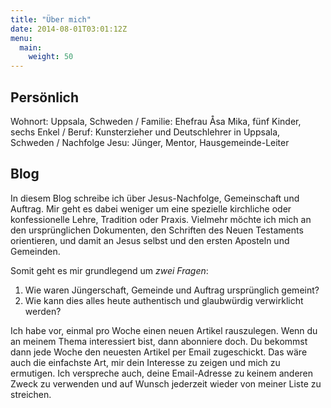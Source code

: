 ```yaml
---
title: "Über mich"
date: 2014-08-01T03:01:12Z
menu:
  main:
    weight: 50
---
```



## Persönlich  
Wohnort: Uppsala, Schweden / Familie: Ehefrau Åsa Mika, fünf Kinder, sechs Enkel / Beruf: Kunsterzieher und Deutschlehrer in Uppsala, Schweden / Nachfolge Jesu: Jünger, Mentor, Hausgemeinde-Leiter

## Blog

In diesem Blog schreibe ich über Jesus-Nachfolge, Gemeinschaft und Auftrag.
Mir geht es dabei weniger um eine spezielle kirchliche oder konfessionelle Lehre, Tradition oder Praxis. Vielmehr möchte ich mich an den ursprünglichen Dokumenten, den Schriften des Neuen Testaments orientieren, und damit an Jesus selbst und den ersten Aposteln und Gemeinden.

Somit geht es mir grundlegend um _zwei Fragen_:

1. Wie waren Jüngerschaft, Gemeinde und Auftrag ursprünglich gemeint?
1. Wie kann dies alles heute authentisch und glaubwürdig verwirklicht werden?

Ich habe vor, einmal pro Woche einen neuen Artikel rauszulegen. Wenn du an meinem Thema interessiert bist, dann abonniere doch. Du bekommst dann jede Woche den neuesten Artikel per Email zugeschickt.
Das wäre auch die einfachste Art, mir dein Interesse zu zeigen und mich zu ermutigen.
Ich verspreche auch, deine Email-Adresse zu keinem anderen Zweck zu verwenden und auf Wunsch jederzeit wieder von meiner Liste zu streichen.
